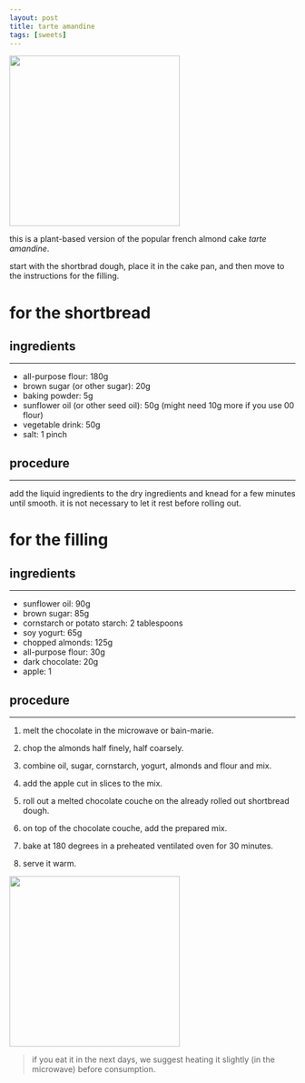 ```yaml
---
layout: post
title: tarte amandine
tags: [sweets]
---
```


 <img src="../../../images/tarte-amandine.jpeg" width="300">

this is a plant-based version of the popular french almond cake _tarte amandine_.

start with the shortbrad dough, place it in the cake pan, and then move to the instructions for the filling.

# for the shortbread

## ingredients
---

- all-purpose flour: 180g
- brown sugar (or other sugar): 20g
- baking powder: 5g
- sunflower oil (or other seed oil): 50g (might need 10g more if you use 00 flour)
- vegetable drink: 50g
- salt: 1 pinch

## procedure
---

add the liquid ingredients to the dry ingredients and knead for a few minutes until smooth. it is not necessary to let it rest before rolling out.


# for the filling

## ingredients
---

- sunflower oil: 90g
- brown sugar: 85g 
- cornstarch or potato starch: 2 tablespoons
- soy yogurt: 65g
- chopped almonds: 125g
- all-purpose flour: 30g 
- dark chocolate: 20g
- apple: 1

## procedure
---

1. melt the chocolate in the microwave or bain-marie. 
   
2. chop the almonds half finely, half coarsely. 
   
3. combine oil, sugar, cornstarch, yogurt, almonds and flour and mix. 
   
4. add the apple cut in slices to the mix.
   
5. roll out a melted chocolate couche on the already rolled out shortbread dough. 
   
6. on top of the chocolate couche, add the prepared mix.
   
7. bake at 180 degrees in a preheated ventilated oven for 30 minutes.

8. serve it warm.

 <img src="../../../images/tarte-amandine1.jpeg" width="300">

> if you eat it in the next days, we suggest heating it slightly (in the microwave) before consumption.

